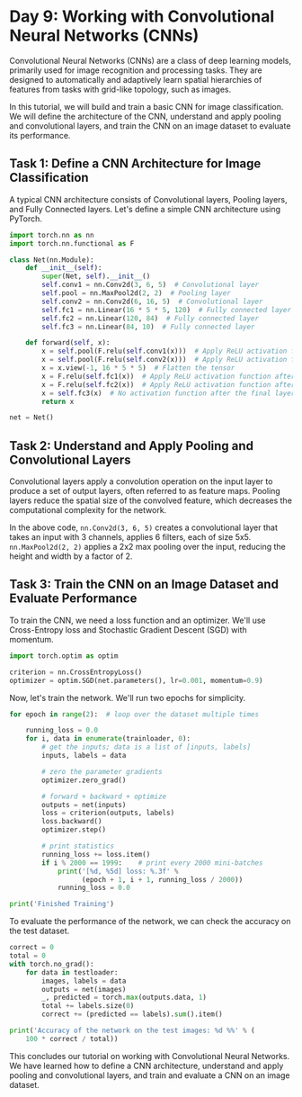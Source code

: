 # Day 9: Working with Convolutional Neural Networks (CNNs)

Convolutional Neural Networks (CNNs) are a class of deep learning models, primarily used for image recognition and processing tasks. They are designed to automatically and adaptively learn spatial hierarchies of features from tasks with grid-like topology, such as images.

In this tutorial, we will build and train a basic CNN for image classification. We will define the architecture of the CNN, understand and apply pooling and convolutional layers, and train the CNN on an image dataset to evaluate its performance.

## Task 1: Define a CNN Architecture for Image Classification

A typical CNN architecture consists of Convolutional layers, Pooling layers, and Fully Connected layers. Let's define a simple CNN architecture using PyTorch.

```python
import torch.nn as nn
import torch.nn.functional as F

class Net(nn.Module):
    def __init__(self):
        super(Net, self).__init__()
        self.conv1 = nn.Conv2d(3, 6, 5)  # Convolutional layer
        self.pool = nn.MaxPool2d(2, 2)  # Pooling layer
        self.conv2 = nn.Conv2d(6, 16, 5)  # Convolutional layer
        self.fc1 = nn.Linear(16 * 5 * 5, 120)  # Fully connected layer
        self.fc2 = nn.Linear(120, 84)  # Fully connected layer
        self.fc3 = nn.Linear(84, 10)  # Fully connected layer

    def forward(self, x):
        x = self.pool(F.relu(self.conv1(x)))  # Apply ReLU activation function after conv1 and then max pooling
        x = self.pool(F.relu(self.conv2(x)))  # Apply ReLU activation function after conv2 and then max pooling
        x = x.view(-1, 16 * 5 * 5)  # Flatten the tensor
        x = F.relu(self.fc1(x))  # Apply ReLU activation function after fc1
        x = F.relu(self.fc2(x))  # Apply ReLU activation function after fc2
        x = self.fc3(x)  # No activation function after the final layer
        return x

net = Net()
```

## Task 2: Understand and Apply Pooling and Convolutional Layers

Convolutional layers apply a convolution operation on the input layer to produce a set of output layers, often referred to as feature maps. Pooling layers reduce the spatial size of the convolved feature, which decreases the computational complexity for the network.

In the above code, `nn.Conv2d(3, 6, 5)` creates a convolutional layer that takes an input with 3 channels, applies 6 filters, each of size 5x5. `nn.MaxPool2d(2, 2)` applies a 2x2 max pooling over the input, reducing the height and width by a factor of 2.

## Task 3: Train the CNN on an Image Dataset and Evaluate Performance

To train the CNN, we need a loss function and an optimizer. We'll use Cross-Entropy loss and Stochastic Gradient Descent (SGD) with momentum.

```python
import torch.optim as optim

criterion = nn.CrossEntropyLoss()
optimizer = optim.SGD(net.parameters(), lr=0.001, momentum=0.9)
```

Now, let's train the network. We'll run two epochs for simplicity.

```python
for epoch in range(2):  # loop over the dataset multiple times

    running_loss = 0.0
    for i, data in enumerate(trainloader, 0):
        # get the inputs; data is a list of [inputs, labels]
        inputs, labels = data

        # zero the parameter gradients
        optimizer.zero_grad()

        # forward + backward + optimize
        outputs = net(inputs)
        loss = criterion(outputs, labels)
        loss.backward()
        optimizer.step()

        # print statistics
        running_loss += loss.item()
        if i % 2000 == 1999:    # print every 2000 mini-batches
            print('[%d, %5d] loss: %.3f' %
                  (epoch + 1, i + 1, running_loss / 2000))
            running_loss = 0.0

print('Finished Training')
```

To evaluate the performance of the network, we can check the accuracy on the test dataset.

```python
correct = 0
total = 0
with torch.no_grad():
    for data in testloader:
        images, labels = data
        outputs = net(images)
        _, predicted = torch.max(outputs.data, 1)
        total += labels.size(0)
        correct += (predicted == labels).sum().item()

print('Accuracy of the network on the test images: %d %%' % (
    100 * correct / total))
```

This concludes our tutorial on working with Convolutional Neural Networks. We have learned how to define a CNN architecture, understand and apply pooling and convolutional layers, and train and evaluate a CNN on an image dataset.